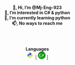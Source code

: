 <p align='center'>
  <b>👋, Hi, I’m @Mj-Eng-923</b><br>
  <b>👀, I’m interested in C# & python</b><br>
  <b>🌱, I’m currently learning python</b><br>
  <b>📫, No ways to reach me</b><br>
</p>

<br><br>
<p align="center">
	<b>Languages</b>
	<br>
	<code><img height="25" src="https://raw.githubusercontent.com/github/explore/80688e429a7d4ef2fca1e82350fe8e3517d3494d/topics/python/python.png"></code>&nbsp;|
	<code><img height="25" src="https://raw.githubusercontent.com/github/explore/80688e429a7d4ef2fca1e82350fe8e3517d3494d/topics/csharp/csharp.png"></code>&nbsp;|
</p>
